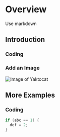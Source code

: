 # Overview

Use markdown

## Introduction

### Coding

### Add an Image

![Image of Yaktocat](https://octodex.github.com/images/yaktocat.png)

## More Examples

### Coding

``` c
if (abc == 1) {
  def = 2;
}
```
